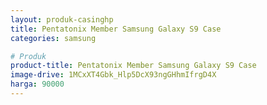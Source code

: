 ```yaml
---
layout: produk-casinghp
title: Pentatonix Member Samsung Galaxy S9 Case
categories: samsung

# Produk
product-title: Pentatonix Member Samsung Galaxy S9 Case
image-drive: 1MCxXT4Gbk_Hlp5DcX93ngGHhmIfrgD4X
harga: 90000
---
```

